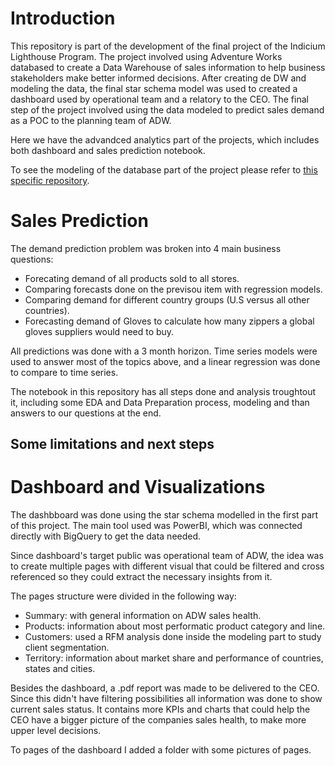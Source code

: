 # Introduction

This repository is part of the development of the final project of the Indicium Lighthouse Program. The project involved using Adventure Works databased to create a Data Warehouse of sales information to help business stakeholders make better informed decisions. After creating de DW and modeling the data, the final star schema model was used to created a dashboard used by operational team and a relatory to the CEO. The final step of the project involved using the data modeled to predict sales demand as a POC to the planning team of ADW.

Here we have the advandced analytics part of the projects, which includes both dashboard and sales prediction notebook.

To see the modeling of the database part of the project please refer to [this specific repository](https://github.com/gabiskli/adventure-works-sales-dw).

# Sales Prediction

The demand prediction problem was broken into 4 main business questions:

- Forecating demand of all products sold to all stores.
- Comparing forecasts done on the previsou item with regression models.
- Comparing demand for different country groups (U.S versus all other countries).
- Forecasting demand of Gloves to calculate how many zippers a global gloves suppliers would need to buy.

All predictions was done with a 3 month horizon. Time series models were used to answer most of the topics above, and a linear regression was done to compare to time series. 

The notebook in this repository has all steps done and analysis troughtout it, including some EDA and Data Preparation process, modeling and than answers to our questions at the end.

## Some limitations and next steps


# Dashboard and Visualizations

The dashbboard was done using the star schema modelled in the first part of this project. The main tool used was PowerBI, which was connected directly with BigQuery to get the data needed.

Since dashboard's target public was operational team of ADW, the idea was to create multiple pages with different visual that could be filtered and cross referenced so they could extract the necessary insights from it. 

The pages structure were divided in the following way:

- Summary: with general information on ADW sales health.
- Products: information about most performatic product category and line.
- Customers: used a RFM analysis done inside the modeling part to study client segmentation.
- Territory: information about market share and performance of countries, states and cities.

Besides the dashboard, a .pdf report was made to be delivered to the CEO. Since this didn't have filtering possibilities all information was done to show current sales status. It contains more KPIs and charts that could help the CEO have a bigger picture of the companies sales health, to make more upper level decisions.

To pages of the dashboard I added a folder with some pictures of pages.

